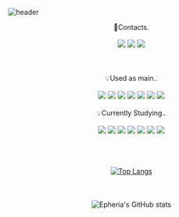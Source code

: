 ![header](https://capsule-render.vercel.app/api?type=waving&color=timeGradient&text=Welcome%20to%20Sehyup's%20GitHub%20👋%20&animation=twinkling&fontSize=35&fontAlignY=40&fontAlign=50&height=250)

<!--
**Epheria/Epheria** is a ✨ _special_ ✨ repository because its `README.md` (this file) appears on your GitHub profile.

Here are some ideas to get you started:

- 🔭 I’m currently working on ...
- 🌱 I’m currently learning ...
- 👯 I’m looking to collaborate on ...
- 🤔 I’m looking for help with ...
- 💬 Ask me about ...
- 📫 How to reach me: ...
- 😄 Pronouns: ...
- ⚡ Fun fact: ...
-->

<div align="center">
🔗Contacts.
<br>
<br>
<a href="https://Epheria.github.io" target="_blank"><img src="https://img.shields.io/badge/DevBlog-A9A9A9?style=flat-square&logo=blogger&logoColor=white"/></a>
<a href="https://www.youtube.com/channel/UCDgw56U0mrq6jIkMpDKqz3g" target="_blank"><img src="https://img.shields.io/badge/Video-DB7093?style=flat-square&logo=youtube&logoColor=white"/></a>
<a href="" target="_blank"><img src="https://img.shields.io/badge/tpguq1104@naver.com-3CB371?style=flat-square&logo=gmail&logoColor=white"/></a>
<br>
<br>
<br>
<br>
💡Used as main..
<br>
<br>
<a href="" target="_blank"><img src="https://img.shields.io/badge/Unity-000000?style=flat-square&logo=unity&logoColor=#FFFFFF"/></a>
<a href="" target="_blank"><img src="https://img.shields.io/badge/Csharp-FFFAFA?style=flat-square&logo=csharp&logoColor=purple"/></a>
<a href="" target="_blank"><img src="https://img.shields.io/badge/C-4169E1?style=flat-square&logo=c&logoColor=white"/></a>
<a href="" target="_blank"><img src="https://img.shields.io/badge/C++-4169E1?style=flat-square&logo=cplusplus&logoColor=white"/></a>
<a href="" target="_blank"><img src="https://img.shields.io/badge/Ruby-FFFAFA?style=flat-square&logo=ruby&logoColor=red"/></a>
<a href="" target="_blank"><img src="https://img.shields.io/badge/Xcode-E6E6FA?style=flat-square&logo=xcode&logoColor=blue"/></a>
<a href="" target="_blank"><img src="https://img.shields.io/badge/fastlane-FFFAFA?style=flat-square&logo=fastlane&logoColor=black"/></a>
<br>
<br>
💡Currently Studying..
<br>
<br>
<a href="" target="_blank"><img src="https://img.shields.io/badge/Python-FFFAFA?style=flat-square&logo=python&logoColor=#3776AB"/></a>
<a href="" target="_blank"><img src="https://img.shields.io/badge/Numpy-FFFAFA?style=flat-square&logo=numpy&logoColor=blue"/></a>
<a href="" target="_blank"><img src="https://img.shields.io/badge/Scipy-FFFAFA?style=flat-square&logo=scipy&logoColor=#8CAAE6"/></a>
<a href="" target="_blank"><img src="https://img.shields.io/badge/Pandas-FFFAFA?style=flat-square&logo=pandas&logoColor='#150458'"/></a>
<a href="" target="_blank"><img src="https://img.shields.io/badge/Jupyter-FFFAFA?style=flat-square&logo=jupyter&logoColor=#F37626"/></a>
<a href="" target="_blank"><img src="https://img.shields.io/badge/Colab-FFFAFA?style=flat-square&logo=googlecolab&logoColor=#F9AB00"/></a>
<a href="" target="_blank"><img src="https://img.shields.io/badge/ScikitLearn-FFFAFA?style=flat-square&logo=scikitlearn&logoColor=#F7931E"/></a>
<br>
<br>
<br>
<br>
  
[![Top Langs](https://github-readme-stats.vercel.app/api/top-langs/?username=Epheria&theme=tokyonight)](https://github.com/anuraghazra/github-readme-stats)
<br>
<br>
<br>
<br>
![Epheria's GitHub stats](https://github-readme-stats.vercel.app/api?username=Epheria&show_icons=true&theme=tokyonight)
</div>
